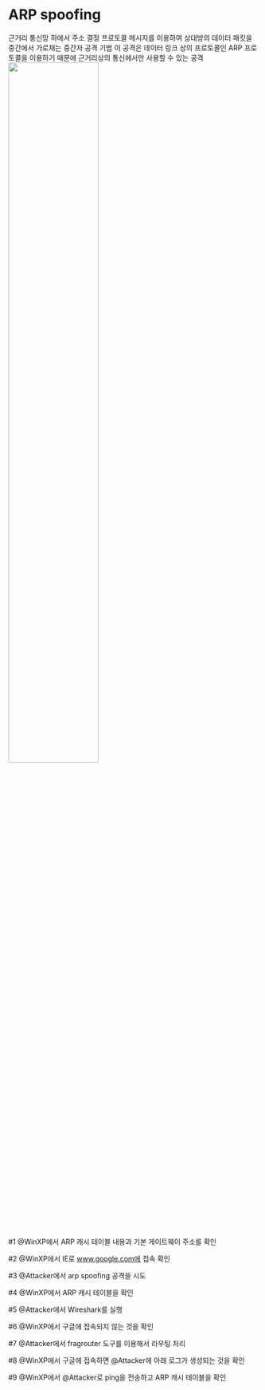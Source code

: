
# ARP spoofing

근거리 통신망 하에서 주소 결정 프로토콜 메시지를 이용하여 상대방의 데이터 패킷을 중간에서 가로채는 중간자 공격 기법
이 공격은 데이터 링크 상의 프로토콜인 ARP 프로토콜을 이용하기 때문에 근거리상의 통신에서만 사용할 수 있는 공격
<img src = "arpspoofing](https://user-images.githubusercontent.com/76420201/105661757-8e373e80-5f11-11eb-9a24-f413d87914b1.GIF" width = "60%">

#1 @WinXP에서 ARP 캐시 테이블 내용과 기본 게이트웨이 주소를 확인

#2 @WinXP에서 IE로 www.google.com에 접속 확인

#3 @Attacker에서 arp spoofing 공격을 시도 

#4 @WinXP에서 ARP 캐시 테이블을 확인

#5 @Attacker에서 Wireshark를 실행

#6 @WinXP에서 구글에 접속되지 않는 것을 확인

#7 @Attacker에서 fragrouter 도구를 이용해서 라우팅 처리

#8 @WinXP에서 구글에 접속하면 @Attacker에 아래 로그가 생성되는 것을 확인

#9 @WinXP에서 @Attacker로 ping을 전송하고 ARP 캐시 테이블을 확인
